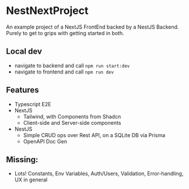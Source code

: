 # NestNextProject

An example project of a NextJS FrontEnd backed by a NestJS Backend.
Purely to get to grips with getting started in both.

## Local dev
- navigate to backend and call `npm run start:dev`
- navigate to frontend and call `npm run dev`

## Features
- Typescript E2E
- NextJS
  - Tailwind, with Components from Shadcn
  - Client-side and Server-side components
- NestJS
  - Simple CRUD ops over Rest API, on a SQLite DB via Prisma
  - OpenAPI Doc Gen

## Missing:
- Lots! Constants, Env Variables, Auth/Users, Validation, Error-handling, UX in general